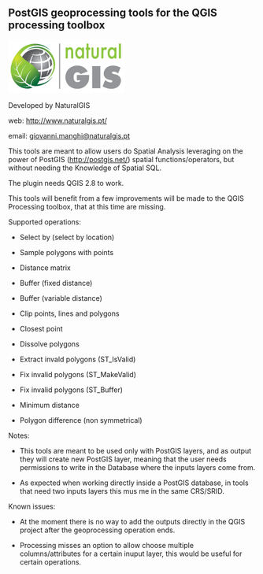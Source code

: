 PostGIS geoprocessing tools for the QGIS processing toolbox
--------------------------------------

![](/icons/naturalgis.png)

Developed by NaturalGIS 

web: http://www.naturalgis.pt/ 

email: giovanni.manghi@naturalgis.pt

This tools are meant to allow users do Spatial Analysis leveraging on the power of PostGIS (http://postgis.net/) spatial functions/operators, but without needing the Knowledge of Spatial SQL.

The plugin needs QGIS 2.8 to work.

This tools will benefit from a few improvements will be made to the QGIS Processing toolbox, that at this time are missing.

Supported operations:

- Select by (select by location)

- Sample polygons with points

- Distance matrix

- Buffer (fixed distance)

- Buffer (variable distance)

- Clip points, lines and polygons

- Closest point

- Dissolve polygons

- Extract invald polygons (ST_IsValid)

- Fix invalid polygons (ST_MakeValid)

- Fix invalid polygons (ST_Buffer)

- Minimum distance

- Polygon difference (non symmetrical)

Notes:

- This tools are meant to be used only with PostGIS layers, and as output they will create new PostGIS layer, meaning that the user needs permissions to write in the Database where the inputs layers come from.

- As expected when working directly inside a PostGIS database, in tools that need two inputs layers this mus me in the same CRS/SRID.

Known issues:

- At the moment there is no way to add the outputs directly in the QGIS project after the geoprocessing operation ends.

- Processing misses an option to allow choose multiple columns/attributes for a certain inuput layer, this would be useful for certain operations.

